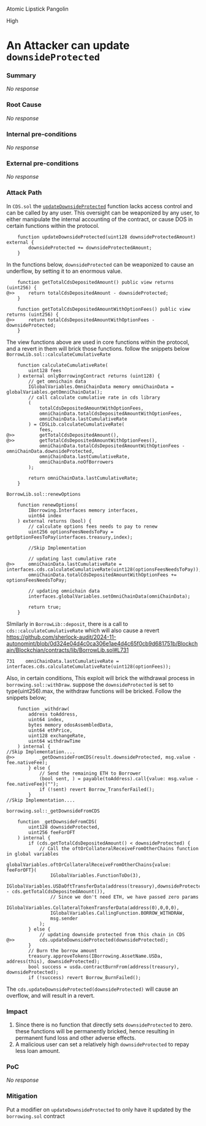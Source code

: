 Atomic Lipstick Pangolin

High

# An Attacker can update `downsideProtected`

### Summary

_No response_

### Root Cause

_No response_

### Internal pre-conditions

_No response_

### External pre-conditions

_No response_

### Attack Path

In `CDS.sol` the [`updateDownsideProtected`](https://github.com/sherlock-audit/2024-11-autonomint/blob/0d324e04d4c0ca306e1ae4d4c65f0cb9d681751b/Blockchain/Blockchian/contracts/Core_logic/CDS.sol#L829) function lacks access control and can be called by any user. This oversight can be weaponized by any user, to either manipulate the internal accounting of the contract, or cause DOS  in certain functions within the protocol.  
```solidity
    function updateDownsideProtected(uint128 downsideProtectedAmount) external {
        downsideProtected += downsideProtectedAmount;
    }
```
In the functions below, `downsideProtected` can be weaponized to cause an underflow, by setting it to an enormous value.
```solidity
    function getTotalCdsDepositedAmount() public view returns (uint256) {
@>>     return totalCdsDepositedAmount - downsideProtected;
    }

    function getTotalCdsDepositedAmountWithOptionFees() public view returns (uint256) {
@>>     return totalCdsDepositedAmountWithOptionFees - downsideProtected;
    }
```

The view functions above are used in core functions within the protocol, and a revert in them will brick those functions.
follow the snippets below
`BorrowLib.sol::calculateCumulativeRate`
```solidity
    function calculateCumulativeRate(
        uint128 fees
    ) external onlyBorrowingContract returns (uint128) {
        // get omnichain data
        IGlobalVariables.OmniChainData memory omniChainData = globalVariables.getOmniChainData();
        // call calculate cumulative rate in cds library
        (
            totalCdsDepositedAmountWithOptionFees,
            omniChainData.totalCdsDepositedAmountWithOptionFees,
            omniChainData.lastCumulativeRate
        ) = CDSLib.calculateCumulativeRate(
            fees,
@>>         getTotalCdsDepositedAmount(),
@>>         getTotalCdsDepositedAmountWithOptionFees(),
            omniChainData.totalCdsDepositedAmountWithOptionFees - omniChainData.downsideProtected,
            omniChainData.lastCumulativeRate,
            omniChainData.noOfBorrowers
        );

        return omniChainData.lastCumulativeRate;
    }
```
`BorrowLib.sol::renewOptions`
```solidity
    function renewOptions(
        IBorrowing.Interfaces memory interfaces,
        uint64 index
    ) external returns (bool) {
        // calculate options fees needs to pay to renew
        uint256 optionsFeesNeedsToPay = getOptionFeesToPay(interfaces.treasury,index);

        //Skip Implementation

        // updating last cumulative rate
@>>     omniChainData.lastCumulativeRate = interfaces.cds.calculateCumulativeRate(uint128(optionsFeesNeedsToPay));
        omniChainData.totalCdsDepositedAmountWithOptionFees += optionsFeesNeedsToPay;

        // updating omnichain data
        interfaces.globalVariables.setOmniChainData(omniChainData);

        return true;
    }
```
SImilarly in `BorrowLib::deposit`, there is a call to `cds::calculateCumulativeRate` which will also cause a revert 
https://github.com/sherlock-audit/2024-11-autonomint/blob/0d324e04d4c0ca306e1ae4d4c65f0cb9d681751b/Blockchain/Blockchian/contracts/lib/BorrowLib.sol#L731
```solidity
731    omniChainData.lastCumulativeRate = interfaces.cds.calculateCumulativeRate(uint128(optionFees));
```

Also, in certain conditions, This exploit will brick the withdrawal process in `borrowing.sol::withDraw`. suppose the `downsideProtected` is set to type(uint256).max, the withdraw functions will be bricked. Follow the snippets below;
```solidity
    function _withdraw(
        address toAddress,
        uint64 index,
        bytes memory odosAssembledData,
        uint64 ethPrice,
        uint128 exchangeRate,
        uint64 withdrawTime
    ) internal {
//Skip Implementation....
@>>         _getDownsideFromCDS(result.downsideProtected, msg.value - fee.nativeFee);
        } else {
            // Send the remaining ETH to Borrower
            (bool sent, ) = payable(toAddress).call{value: msg.value - fee.nativeFee}("");
            if (!sent) revert Borrow_TransferFailed();
        }
//Skip Implementation....
```

`borrowing.sol::_getDownsideFromCDS`
```solidity
    function _getDownsideFromCDS(
        uint128 downsideProtected,
        uint256 feeForOFT
    ) internal {
        if (cds.getTotalCdsDepositedAmount() < downsideProtected) {
            // Call the oftOrCollateralReceiveFromOtherChains function in global variables
            globalVariables.oftOrCollateralReceiveFromOtherChains{value: feeForOFT}(
                IGlobalVariables.FunctionToDo(3),
                IGlobalVariables.USDaOftTransferData(address(treasury),downsideProtected - cds.getTotalCdsDepositedAmount()),
                // Since we don't need ETH, we have passed zero params
                IGlobalVariables.CollateralTokenTransferData(address(0),0,0,0),
                IGlobalVariables.CallingFunction.BORROW_WITHDRAW,
                msg.sender
            );
        } else {
            // updating downside protected from this chain in CDS
@>>         cds.updateDownsideProtected(downsideProtected);
        }
        // Burn the borrow amount
        treasury.approveTokens(IBorrowing.AssetName.USDa, address(this), downsideProtected);
        bool success = usda.contractBurnFrom(address(treasury), downsideProtected);
        if (!success) revert Borrow_BurnFailed();
```

The `cds.updateDownsideProtected(downsideProtected)` will cause an overflow, and will result in a revert.

### Impact

1. Since there is no function that directly sets `downsideProtected` to zero. these functions will be permanently bricked, hence resulting in permanent fund loss and other adverse effects.
2. A malicious user can set a relatively high `downsideProtected` to repay less loan amount. 

### PoC

_No response_

### Mitigation

Put a modifier on `updateDownsideProtected` to only have it updated by the `borrowing.sol` contract
